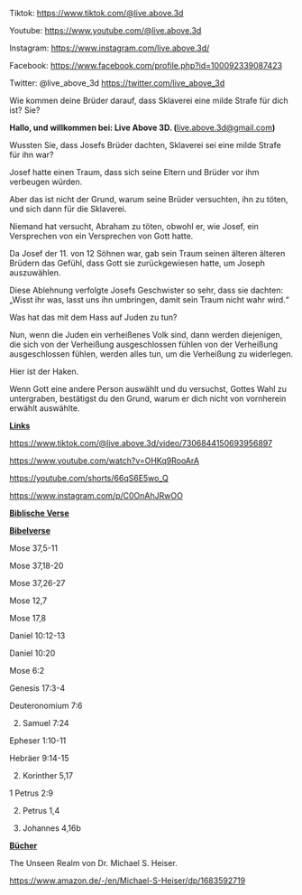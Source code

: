 Tiktok: <https://www.tiktok.com/@live.above.3d>

Youtube: <https://www.youtube.com/@live.above.3d>

Instagram: <https://www.instagram.com/live.above.3d/>

Facebook: <https://www.facebook.com/profile.php?id=100092339087423>

Twitter: @live\_above\_3d <https://twitter.com/live_above_3d>

Wie kommen deine Brüder darauf, dass Sklaverei eine milde Strafe für dich ist?
Sie?

**Hallo, und willkommen bei: Live Above 3D.
(**<live.above.3d@gmail.com>**)**

Wussten Sie, dass Josefs Brüder dachten, Sklaverei sei eine milde
Strafe für ihn war?

Josef hatte einen Traum, dass sich seine Eltern und Brüder vor ihm verbeugen würden.

Aber das ist nicht der Grund, warum seine Brüder versuchten, ihn zu töten, und sich dann
für die Sklaverei.

Niemand hat versucht, Abraham zu töten, obwohl er, wie Josef, ein Versprechen von
ein Versprechen von Gott hatte.

Da Josef der 11. von 12 Söhnen war, gab sein Traum seinen älteren
älteren Brüdern das Gefühl, dass Gott sie zurückgewiesen hatte, um Joseph auszuwählen.

Diese Ablehnung verfolgte Josefs Geschwister so sehr, dass sie dachten:
„Wisst ihr was, lasst uns ihn umbringen, damit sein Traum nicht wahr wird.“

Was hat das mit dem Hass auf Juden zu tun?

Nun, wenn die Juden ein verheißenes Volk sind, dann werden diejenigen, die sich von der Verheißung ausgeschlossen fühlen
von der Verheißung ausgeschlossen fühlen, werden alles tun, um die Verheißung zu widerlegen.

Hier ist der Haken.

Wenn Gott eine andere Person auswählt und du versuchst, Gottes Wahl zu untergraben,
bestätigst du den Grund, warum er dich nicht von vornherein erwählt
auswählte.

**<u>Links</u>**

<https://www.tiktok.com/@live.above.3d/video/7306844150693956897>

<https://www.youtube.com/watch?v=OHKq9RooArA>

<https://youtube.com/shorts/66qS6E5wo_Q>

<https://www.instagram.com/p/C0OnAhJRwOO>

**<u>Biblische Verse</u>**

**<u>Bibelverse</u>**

Mose 37,5-11

Mose 37,18-20

Mose 37,26-27

Mose 12,7

Mose 17,8

Daniel 10:12-13

Daniel 10:20

Mose 6:2

Genesis 17:3-4

Deuteronomium 7:6

2. Samuel 7:24

Epheser 1:10-11

Hebräer 9:14-15

2. Korinther 5,17

1 Petrus 2:9

2. Petrus 1,4

1. Johannes 4,16b

**<u>Bücher</u>**

The Unseen Realm von Dr. Michael S. Heiser.

<https://www.amazon.de/-/en/Michael-S-Heiser/dp/1683592719>